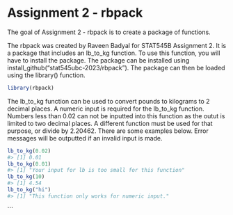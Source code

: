 
# Assignment 2 - rbpack

<!-- badges: start -->
<!-- badges: end -->

The goal of Assignment 2 - rbpack is to create a package of functions.

The rbpack was created by Raveen Badyal for STAT545B Assignment 2. It is
a package that includes an lb_to_kg function. To use this function, you
will have to install the package. The package can be installed using
install_github(“stat545ubc-2023/rbpack”). The package can then be loaded
using the library() function.

``` r
library(rbpack)
```

The lb_to_kg function can be used to convert pounds to kilograms to 2
decimal places. A numeric input is required for the lb_to_kg function.
Numbers less than 0.02 can not be inputted into this function as the
outut is limited to two decimal places. A different function must be
used for that purpose, or divide by 2.20462. There are some examples
below. Error messages will be outputted if an invalid input is made.

``` r
lb_to_kg(0.02)
#> [1] 0.01
lb_to_kg(0.01)
#> [1] "Your input for lb is too small for this function"
lb_to_kg(10)
#> [1] 4.54
lb_to_kg("hi")
#> [1] "This function only works for numeric input."
```

\`\`\`
